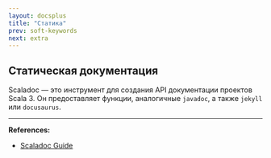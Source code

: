 ```yaml
---
layout: docsplus
title: "Статика"
prev: soft-keywords
next: extra
---
```


## Статическая документация

Scaladoc — это инструмент для создания API документации проектов Scala 3. 
Он предоставляет функции, аналогичные `javadoc`, а также `jekyll` или `docusaurus`.


---

**References:**
- [Scaladoc Guide](https://docs.scala-lang.org/scala3/guides/scaladoc/static-site.html)
